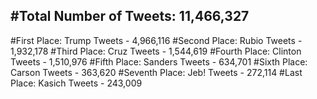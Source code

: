 #Total Number of Tweets: 11,466,327 
---
#First Place: Trump Tweets - 4,966,116
#Second Place: Rubio Tweets - 1,932,178
#Third Place: Cruz Tweets - 1,544,619
#Fourth Place: Clinton Tweets - 1,510,976
#Fifth Place: Sanders Tweets - 634,701
#Sixth Place: Carson Tweets - 363,620
#Seventh Place: Jeb! Tweets - 272,114
#Last Place: Kasich Tweets - 243,009
